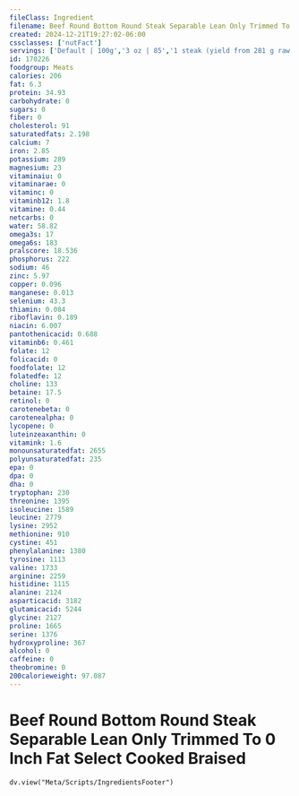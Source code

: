 ```yaml
---
fileClass: Ingredient
filename: Beef Round Bottom Round Steak Separable Lean Only Trimmed To 0 Inch Fat Select Cooked Braised
created: 2024-12-21T19:27:02-06:00
cssclasses: ['nutFact']
servings: ['Default | 100g','3 oz | 85','1 steak (yield from 281 g raw meat) | 179']
id: 170226
foodgroup: Meats
calories: 206
fat: 6.3
protein: 34.93
carbohydrate: 0
sugars: 0
fiber: 0
cholesterol: 91
saturatedfats: 2.198
calcium: 7
iron: 2.85
potassium: 289
magnesium: 23
vitaminaiu: 0
vitaminarae: 0
vitaminc: 0
vitaminb12: 1.8
vitamine: 0.44
netcarbs: 0
water: 58.82
omega3s: 17
omega6s: 183
pralscore: 18.536
phosphorus: 222
sodium: 46
zinc: 5.97
copper: 0.096
manganese: 0.013
selenium: 43.3
thiamin: 0.084
riboflavin: 0.189
niacin: 6.007
pantothenicacid: 0.688
vitaminb6: 0.461
folate: 12
folicacid: 0
foodfolate: 12
folatedfe: 12
choline: 133
betaine: 17.5
retinol: 0
carotenebeta: 0
carotenealpha: 0
lycopene: 0
luteinzeaxanthin: 0
vitamink: 1.6
monounsaturatedfat: 2655
polyunsaturatedfat: 235
epa: 0
dpa: 0
dha: 0
tryptophan: 230
threonine: 1395
isoleucine: 1589
leucine: 2779
lysine: 2952
methionine: 910
cystine: 451
phenylalanine: 1380
tyrosine: 1113
valine: 1733
arginine: 2259
histidine: 1115
alanine: 2124
asparticacid: 3182
glutamicacid: 5244
glycine: 2127
proline: 1665
serine: 1376
hydroxyproline: 367
alcohol: 0
caffeine: 0
theobromine: 0
200calorieweight: 97.087
---
```


# Beef Round Bottom Round Steak Separable Lean Only Trimmed To 0 Inch Fat Select Cooked Braised

```dataviewjs
dv.view("Meta/Scripts/IngredientsFooter")
```